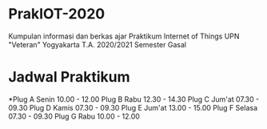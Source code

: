 # PrakIOT-2020
Kumpulan informasi dan berkas ajar Praktikum Internet of Things UPN "Veteran" Yogyakarta T.A. 2020/2021 Semester Gasal

# Jadwal Praktikum
*Plug A Senin 10.00 - 12.00
Plug B Rabu 12.30 - 14.30
Plug C Jum'at 07.30 - 09.30
Plug D Kamis 07.30 - 09.30
Plug E Jum'at 13.00 - 15.00
Plug F Selasa 07.30 - 09.30
Plug G Rabu 10.00 - 12.00
